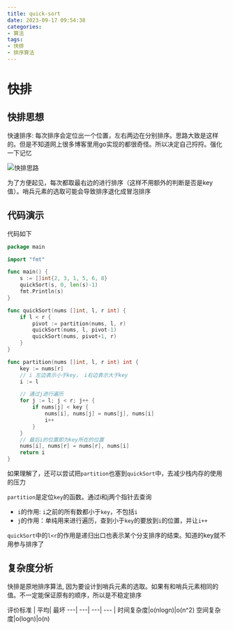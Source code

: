 ```yaml
---
title: quick-sort
date: 2023-09-17 09:54:38
categories:
- 算法
tags: 
- 快排
- 排序算法
---
```

# 快排


## 快排思想
快速排序: 每次排序会定位出一个位置，左右两边在分别排序。思路大致是这样的。但是不知道网上很多博客里用go实现的都很奇怪。所以决定自己捋捋。强化一下记忆

![快排思路](https://img1.imgtp.com/2023/09/17/Rbq8rX3b.png)

为了方便起见，每次都取最右边的进行排序（这样不用额外的判断是否是key值）。哨兵元素的选取可能会导致排序退化成冒泡排序

## 代码演示

代码如下

```go
package main

import "fmt"

func main() {
	s := []int{2, 3, 1, 5, 6, 8}
	quickSort(s, 0, len(s)-1)
	fmt.Println(s)
}

func quickSort(nums []int, l, r int) {
	if l < r {
		pivot := partition(nums, l, r)
		quickSort(nums, l, pivot-1)
		quickSort(nums, pivot+1, r)
	}
}

func partition(nums []int, l, r int) int {
	key := nums[r]
	// i 左边表示小于key， i右边表示大于key
	i := l

	// 通过j进行遍历
	for j := l; j < r; j++ {
		if nums[j] < key {
			nums[i], nums[j] = nums[j], nums[i]
			i++
		}
	}
	// 最后i的位置即为key所在的位置
	nums[i], nums[r] = nums[r], nums[i]
	return i
}

```

如果理解了，还可以尝试把`partition`也塞到`quickSort`中，去减少栈内存的使用的压力

`partition`是定位`key`的函数。通过i和j两个指针去查询

- `i`的作用: `i`之前的所有数都小于`key`，不包括`i`
- `j`的作用：单纯用来进行遍历，查到小于`key`的要放到`i`的位置，并让`i++`


`quickSort`中的`l<r`的作用是递归出口也表示某个分支排序的结束。知道的key就不用参与排序了

## 复杂度分析

快排是原地排序算法, 因为要设计到哨兵元素的选取。如果有和哨兵元素相同的值。不一定能保证原有的顺序，所以是不稳定排序

评价标准 | 平均| 最坏
---| ---| ---| --- |
时间复杂度|o(nlogn)|o(n^2)
空间复杂度|o(logn)|o(n)
